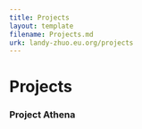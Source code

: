 ```yaml
---
title: Projects
layout: template
filename: Projects.md
urk: landy-zhuo.eu.org/projects
--- 
```

# Projects
### Project Athena
